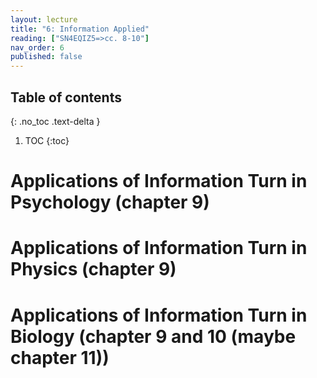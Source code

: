 ```yaml
---
layout: lecture
title: "6: Information Applied"
reading: ["SN4EQIZ5=>cc. 8-10"]
nav_order: 6
published: false
---
```


## Table of contents
{: .no_toc .text-delta } 
1. TOC 
{:toc}

# Applications of Information Turn in Psychology (chapter 9)

# Applications of Information Turn in Physics (chapter 9)

# Applications of Information Turn in Biology (chapter 9 and 10 (maybe chapter 11))




